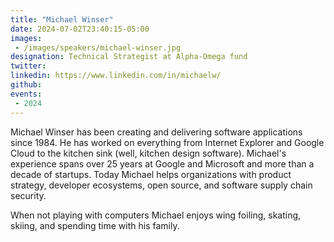 ```yaml
---
title: "Michael Winser"
date: 2024-07-02T23:40:15-05:00
images: 
 - /images/speakers/michael-winser.jpg
designation: Technical Strategist at Alpha-Omega fund
twitter: 
linkedin: https://www.linkedin.com/in/michaelw/
github: 
events:
 - 2024
---
```


Michael Winser has been creating and delivering software applications since 1984. He has worked on everything from Internet Explorer and Google Cloud to the kitchen sink (well, kitchen design software). Michael's experience spans over 25 years at Google and Microsoft and more than a decade of startups. Today Michael helps organizations with product strategy, developer ecosystems, open source, and software supply chain security.

When not playing with computers Michael enjoys wing foiling, skating, skiing, and spending time with his family.